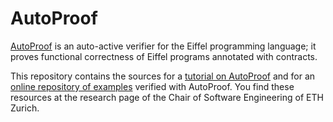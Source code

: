 AutoProof
=========

[AutoProof](http://se.inf.ethz.ch/research/autoproof/) is an auto-active verifier for the Eiffel programming language; it proves functional correctness of Eiffel programs annotated with contracts.

This repository contains the sources for a [tutorial on AutoProof](http://se.inf.ethz.ch/research/autoproof/tutorial/) and for an [online repository of examples](http://se.inf.ethz.ch/research/autoproof/repo/) verified with AutoProof. You find these resources at the research page of the Chair of Software Engineering of ETH Zurich.
